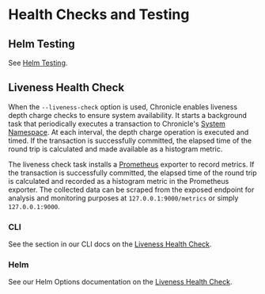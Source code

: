 # Health Checks and Testing

## Helm Testing

See [Helm Testing](./helm-testing.md).

## Liveness Health Check

When the `--liveness-check` option is used, Chronicle enables liveness
depth charge checks to ensure system availability. It starts a background
task that periodically executes a transaction to Chronicle's
[System Namespace](./namespaces.md#chronicle-system). At each interval,
the depth charge operation is executed and timed. If the transaction is
successfully committed, the elapsed time of the round trip is calculated
and made available as a histogram metric.

The liveness check task installs a [Prometheus](https://prometheus.io/)
exporter to record metrics. If the transaction is successfully committed,
the elapsed time of the round trip is calculated and recorded as a
histogram metric in the Prometheus exporter. The collected data can be
scraped from the exposed endpoint for analysis and monitoring purposes at
`127.0.0.1:9000/metrics` or simply `127.0.0.1:9000`.

### CLI

See the section in our CLI docs on the
[Liveness Health Check](./cli.md#liveness-health-check).

### Helm

See our Helm Options documentation on the
[Liveness Health Check](./helm-options.md#liveness-health-check).

